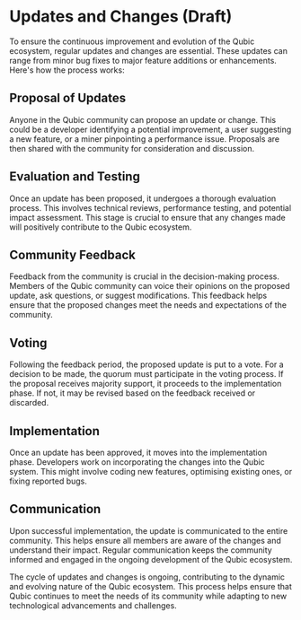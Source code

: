 # Updates and Changes (Draft)

To ensure the continuous improvement and evolution of the Qubic ecosystem, regular updates and changes are essential. These updates can range from minor bug fixes to major feature additions or enhancements. Here's how the process works:

## Proposal of Updates

Anyone in the Qubic community can propose an update or change. This could be a developer identifying a potential improvement, a user suggesting a new feature, or a miner pinpointing a performance issue. Proposals are then shared with the community for consideration and discussion.

## Evaluation and Testing

Once an update has been proposed, it undergoes a thorough evaluation process. This involves technical reviews, performance testing, and potential impact assessment. This stage is crucial to ensure that any changes made will positively contribute to the Qubic ecosystem.

## Community Feedback

Feedback from the community is crucial in the decision-making process. Members of the Qubic community can voice their opinions on the proposed update, ask questions, or suggest modifications. This feedback helps ensure that the proposed changes meet the needs and expectations of the community.

## Voting

Following the feedback period, the proposed update is put to a vote. For a decision to be made, the quorum must participate in the voting process. If the proposal receives majority support, it proceeds to the implementation phase. If not, it may be revised based on the feedback received or discarded.

## Implementation

Once an update has been approved, it moves into the implementation phase. Developers work on incorporating the changes into the Qubic system. This might involve coding new features, optimising existing ones, or fixing reported bugs.

## Communication

Upon successful implementation, the update is communicated to the entire community. This helps ensure all members are aware of the changes and understand their impact. Regular communication keeps the community informed and engaged in the ongoing development of the Qubic ecosystem.

The cycle of updates and changes is ongoing, contributing to the dynamic and evolving nature of the Qubic ecosystem. This process helps ensure that Qubic continues to meet the needs of its community while adapting to new technological advancements and challenges.
